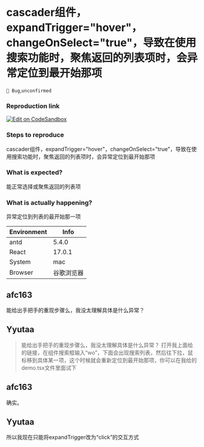 # cascader组件，expandTrigger="hover"，changeOnSelect="true"，导致在使用搜索功能时，聚焦返回的列表项时，会异常定位到最开始那项

`🐛 Bug`,`unconfirmed`

### Reproduction link

[![Edit on CodeSandbox](https://codesandbox.io/static/img/play-codesandbox.svg)](https://codesandbox.io/s/xuan-ze-ji-gai-bian-antd-5-4-2-forked-nfe55w)

### Steps to reproduce

cascader组件，expandTrigger="hover"，changeOnSelect="true"，导致在使用搜索功能时，聚焦返回的列表项时，会异常定位到最开始那项

### What is expected?

能正常选择或聚焦返回的列表项

### What is actually happening?

异常定位到列表的最开始那一项

| Environment | Info       |
| ----------- | ---------- |
| antd        | 5.4.0      |
| React       | 17.0.1     |
| System      | mac        |
| Browser     | 谷歌浏览器 |

<!-- generated by ant-design-issue-helper. DO NOT REMOVE -->

## afc163

能给出手把手的重现步骤么，我没太理解具体是什么异常？

## Yyutaa

> 能给出手把手的重现步骤么，我没太理解具体是什么异常？
> 打开我上面给的链接，在组件搜索框输入“wo”，下面会出现搜索列表，然后往下拉，鼠标移到具体某一项，这个时候就会重新定位到最开始那项，你可以在我给的demo.tsx文件里面试下

## afc163

确实。

## Yyutaa

>

所以我现在只能将expandTrigger改为“click”的交互方式
